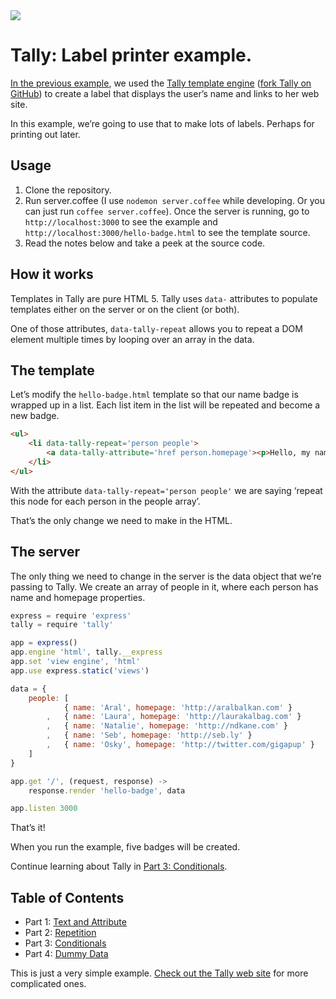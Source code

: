 <img src='http://aralbalkan.com/images/tally-label-printer.png'>

Tally: Label printer example.
===

[In the previous example](http://github.com/aral/tally-hello-world/), we used the [Tally template engine](http://tally.jit.su) ([fork Tally on GitHub](https://github.com/aral/tally)) to create a label that displays the user’s name and links to her web site.

In this example, we’re going to use that to make lots of labels. Perhaps for printing out later.

Usage
---

1. Clone the repository.
2. Run server.coffee (I use ```nodemon server.coffee``` while developing. Or you can just run ```coffee server.coffee```). Once the server is running, go to ```http://localhost:3000``` to see the example and ```http://localhost:3000/hello-badge.html``` to see the template source.
3. Read the notes below and take a peek at the source code.

How it works
---

Templates in Tally are pure HTML 5. Tally uses ```data-``` attributes to populate templates either on the server or on the client (or both).

One of those attributes, ```data-tally-repeat``` allows you to repeat a DOM element multiple times by looping over an array in the data.

The template
---

Let’s modify the ```hello-badge.html``` template so that our name badge is wrapped up in a list. Each list item in the list will be repeated and become a new badge.

```html
<ul>
	<li data-tally-repeat='person people'>
		<a data-tally-attribute='href person.homepage'><p>Hello, my name is <span data-tally-text='person.name'>Inigo Montoya</span></p></a>
	</li>
</ul>
```

With the attribute ```data-tally-repeat='person people'``` we are saying ‘repeat this node for each person in the people array’.

That’s the only change we need to make in the HTML.

The server
---

The only thing we need to change in the server is the data object that we’re passing to Tally. We create an array of people in it, where each person has name and homepage properties.

```javascript
express = require 'express'
tally = require 'tally'

app = express()
app.engine 'html', tally.__express
app.set 'view engine', 'html'
app.use express.static('views')

data = {
	people: [
			{ name: 'Aral', homepage: 'http://aralbalkan.com' }
		,	{ name: 'Laura', homepage: 'http://laurakalbag.com' }
		, 	{ name: 'Natalie', homepage: 'http://ndkane.com' }
		, 	{ name: 'Seb', homepage: 'http://seb.ly' }
		,	{ name: 'Osky', homepage: 'http://twitter.com/gigapup' }
	]
}

app.get '/', (request, response) ->
	response.render 'hello-badge', data

app.listen 3000
```

That’s it!

When you run the example, five badges will be created.

Continue learning about Tally in [Part 3: Conditionals](https://github.com/aral/tally-hello-badge-3-conditionals).

Table of Contents
---

* Part 1: [Text and Attribute](https://github.com/aral/tally-hello-badge-1-text-and-attribute)
* Part 2: [Repetition](https://github.com/aral/tally-hello-badge-2-repetition)
* Part 3: [Conditionals](https://github.com/aral/tally-hello-badge-3-conditionals)
* Part 4: [Dummy Data](https://github.com/aral/tally-hello-badge-4-dummy-data)


This is just a very simple example. [Check out the Tally web site](http://tally.jit.su) for more complicated ones.